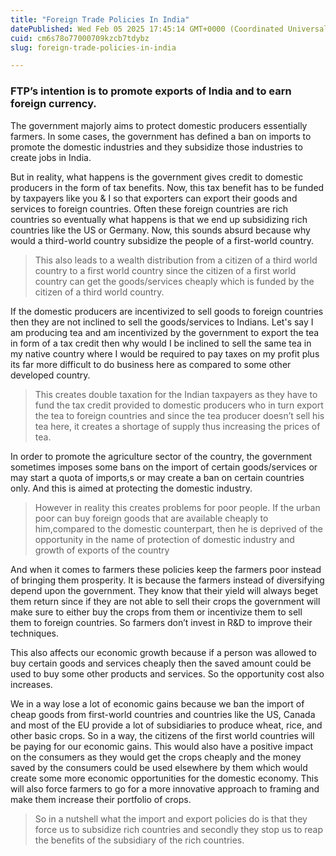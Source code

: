 ```yaml
---
title: "Foreign Trade Policies In India"
datePublished: Wed Feb 05 2025 17:45:14 GMT+0000 (Coordinated Universal Time)
cuid: cm6s78o77000709kzcb7tdybz
slug: foreign-trade-policies-in-india

---
```



### **FTP’s intention is to promote exports of India and to earn foreign currency.**

The government majorly aims to protect domestic producers essentially farmers. In some cases, the government has defined a ban on imports to promote the domestic industries and they subsidize those industries to create jobs in India.

But in reality, what happens is the government gives credit to domestic producers in the form of tax benefits. Now, this tax benefit has to be funded by taxpayers like you & I so that exporters can export their goods and services to foreign countries. Often these foreign countries are rich countries so eventually what happens is that we end up subsidizing rich countries like the US or Germany. Now, this sounds absurd because why would a third-world country subsidize the people of a first-world country.

> This also leads to a wealth distribution from a citizen of a third world country to a first world country since the citizen of a first world country can get the goods/services cheaply which is funded by the citizen of a third world country.
> 

If the domestic producers are incentivized to sell goods to foreign countries then they are not inclined to sell the goods/services to Indians. Let's say I am producing tea and am incentivized by the government to export the tea in form of a tax credit then why would I be inclined to sell the same tea in my native country where I would be required to pay taxes on my profit plus its far more difficult to do business here as compared to some other developed country.

> This creates double taxation for the Indian taxpayers as they have to fund the tax credit provided to domestic producers who in turn export the tea to foreign countries and since the tea producer doesn’t sell his tea here, it creates a shortage of supply thus increasing the prices of tea.
> 

In order to promote the agriculture sector of the country, the government sometimes imposes some bans on the import of certain goods/services or may start a quota of imports,s or may create a ban on certain countries only. And this is aimed at protecting the domestic industry.

> However in reality this creates problems for poor people. If the urban poor can buy foreign goods that are available cheaply to him,compared to the domestic counterpart, then he is deprived of the opportunity in the name of protection of domestic industry and growth of exports of the country
> 

And when it comes to farmers these policies keep the farmers poor instead of bringing them prosperity. It is because the farmers instead of diversifying depend upon the government. They know that their yield will always beget them return since if they are not able to sell their crops the government will make sure to either buy the crops from them or incentivize them to sell them to foreign countries. So farmers don’t invest in R&D to improve their techniques.

This also affects our economic growth because if a person was allowed to buy certain goods and services cheaply then the saved amount could be used to buy some other products and services. So the opportunity cost also increases.

We in a way lose a lot of economic gains because we ban the import of cheap goods from first-world countries and countries like the US, Canada and most of the EU provide a lot of subsidiaries to produce wheat, rice, and other basic crops. So in a way, the citizens of the first world countries will be paying for our economic gains. This would also have a positive impact on the consumers as they would get the crops cheaply and the money saved by the consumers could be used elsewhere by them which would create some more economic opportunities for the domestic economy. This will also force farmers to go for a more innovative approach to framing and make them increase their portfolio of crops.

> So in a nutshell what the import and export policies do is that they force us to subsidize rich countries and secondly they stop us to reap the benefits of the subsidiary of the rich countries.
>
